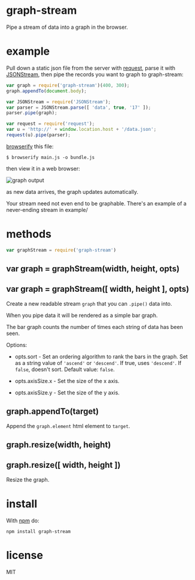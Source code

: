 # graph-stream

Pipe a stream of data into a graph in the browser.

# example

Pull down a static json file from the server
with [request](http://github.com/mikeal/request),
parse it with [JSONStream](http://github.com/dominictarr/JSONStream),
then pipe the records you want to graph to graph-stream:

``` js
var graph = require('graph-stream')(400, 300);
graph.appendTo(document.body);

var JSONStream = require('JSONStream');
var parser = JSONStream.parse([ 'data', true, '17' ]);
parser.pipe(graph);

var request = require('request');
var u = 'http://' + window.location.host + '/data.json';
request(u).pipe(parser);
```

[browserify](https://github.com/substack/node-browserify) this file:

```
$ browserify main.js -o bundle.js
```

then view it in a web browser:

![graph output](http://substack.net/images/screenshots/graph-stream.png)

as new data arrives, the graph updates automatically.

Your stream need not even end to be graphable. There's an example of a
never-ending stream in example/

# methods

``` js
var graphStream = require('graph-stream')
```

## var graph = graphStream(width, height, opts)
## var graph = graphStream([ width, height ], opts)

Create a new readable stream `graph` that you can `.pipe()` data into.

When you pipe data it will be rendered as a simple bar graph.

The bar graph counts the number of times each string of data has been seen.

Options:

* opts.sort - Set an ordering algorithm to rank the bars in the graph.
Set as a string value of `'ascend'` or `'descend'`. If true, uses `'descend'`.
If `false`, doesn't sort. Default value: `false`.

* opts.axisSize.x - Set the size of the x axis.
* opts.axisSize.y - Set the size of the y axis.

## graph.appendTo(target)

Append the `graph.element` html element to `target`.

## graph.resize(width, height)
## graph.resize([ width, height ])

Resize the graph.

# install

With [npm](http://npmjs.org) do:

```
npm install graph-stream
```

# license

MIT
